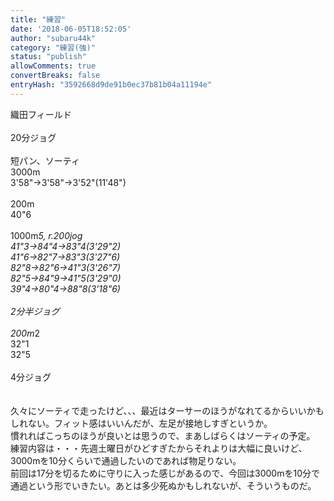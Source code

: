```yaml
---
title: "練習"
date: '2018-06-05T18:52:05'
author: "subaru44k"
category: "練習(強)"
status: "publish"
allowComments: true
convertBreaks: false
entryHash: "3592668d9de91b0ec37b81b04a11194e"
---
```

織田フィールド<br>
<br>
20分ジョグ<br>
<br>
短パン、ソーティ<br>
3000m<br>
3'58"→3'58"→3'52"(11'48")<br>
<br>
200m<br>
40"6<br>
<br>
1000m*5, r.200jog<br>
41"3→84"4→83"4(3'29"2)<br>
41"6→82"7→83"3(3'27"6)<br>
82"8→82"6→41"3(3'26"7)<br>
82"5→84"9→41"5(3'29"0)<br>
39"4→80"4→88"8(3'18"6)<br>
<br>
2分半ジョグ<br>
<br>
200m*2<br>
32"1<br>
32"5<br>
<br>
4分ジョグ<br>
<br>
<br>
久々にソーティで走ったけど、、、最近はターサーのほうがなれてるからいいかもしれない。フィット感はいいんだが、左足が接地しすぎというか。<br>
慣れればこっちのほうが良いとは思うので、まあしばらくはソーティの予定。<br>
練習内容は・・・先週土曜日がひどすぎたからそれよりは大幅に良いけど、3000mを10分くらいで通過したいのであれば物足りない。<br>
前回は17分を切るために守りに入った感じがあるので、今回は3000mを10分で通過という形でいきたい。あとは多少死ぬかもしれないが、そういうものだ。

